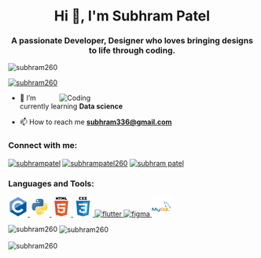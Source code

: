 <h1 align="center">Hi 👋, I'm Subhram Patel</h1>
<h3 align="center">A passionate Developer, Designer who loves bringing designs to life through coding.</h3>

<p align="left"> <img src="https://komarev.com/ghpvc/?username=subhram260&label=Profile%20views&color=0e75b6&style=flat" alt="subhram260" /> </p>

<p align="left"> <a href="https://github.com/ryo-ma/github-profile-trophy"><img src="https://github-profile-trophy.vercel.app/?username=subhram260" alt="subhram260" /></a> </p>

<img align="right" alt="Coding" width="400" src="https://user-images.githubusercontent.com/73134736/128637310-cb632415-5ef4-4a10-977e-aa5dece7c7b5.png">


<!-- https://user-images.githubusercontent.com/73134736/128637250-2c1cacb1-4ee6-4b03-94ea-bb7cec1cf356.png -->
<!-- ![programmer-computer-programming-computer-software-clip-art-allergy-30eb3c7e1397009b32d1a3dce2274bfc]() -->
<!-- ![hiclipart com](https://user-images.githubusercontent.com/73134736/128637310-cb632415-5ef4-4a10-977e-aa5dece7c7b5.png) -->



- 🌱 I’m currently learning **Data science**

- 📫 How to reach me **subhram336@gmail.com**


<h3 align="left">Connect with me:</h3>
<p align="left">
<a href="https://linkedin.com/in/subhrampatel" target="blank"><img align="center" src="https://raw.githubusercontent.com/rahuldkjain/github-profile-readme-generator/master/src/images/icons/Social/linked-in-alt.svg" alt="subhrampatel" height="30" width="40" /></a>
<a href="https://kaggle.com/subhrampatel260" target="blank"><img align="center" src="https://raw.githubusercontent.com/rahuldkjain/github-profile-readme-generator/master/src/images/icons/Social/kaggle.svg" alt="subhrampatel260" height="30" width="40" /></a>
<a href="https://www.youtube.com/c/subhram patel" target="blank"><img align="center" src="https://raw.githubusercontent.com/rahuldkjain/github-profile-readme-generator/master/src/images/icons/Social/youtube.svg" alt="subhram patel" height="30" width="40" /></a>
</p>

<h3 align="left">Languages and Tools:</h3>

<p align="left"> <a href="https://www.cprogramming.com/" target="_blank"> <img src="https://raw.githubusercontent.com/devicons/devicon/master/icons/c/c-original.svg" alt="c" width="40" height="40"/> </a> 
  <a href="https://www.python.org" target="_blank"> <img src="https://raw.githubusercontent.com/devicons/devicon/master/icons/python/python-original.svg" alt="python" width="40" height="40"/> </a> 
  <a href="https://www.w3.org/html/" target="_blank"> <img src="https://raw.githubusercontent.com/devicons/devicon/master/icons/html5/html5-original-wordmark.svg" alt="html5" width="40" height="40"/> </a> 
  <a href="https://www.w3schools.com/css/" target="_blank"> <img src="https://raw.githubusercontent.com/devicons/devicon/master/icons/css3/css3-original-wordmark.svg" alt="css3" width="40" height="40"/> </a> 
  <a href="https://flutter.dev" target="_blank"> <img src="https://www.vectorlogo.zone/logos/flutterio/flutterio-icon.svg" alt="flutter" width="40" height="40"/> </a>
  <a href="https://www.figma.com/" target="_blank"> <img src="https://www.vectorlogo.zone/logos/figma/figma-icon.svg" alt="figma" width="40" height="40"/> </a> 
  <a href="https://www.mysql.com/" target="_blank"> <img src="https://raw.githubusercontent.com/devicons/devicon/master/icons/mysql/mysql-original-wordmark.svg" alt="mysql" width="40" height="40"/> </a> 

  

</p>

<p><img align="left" src="https://github-readme-stats.vercel.app/api/top-langs?username=subhram260&show_icons=true&locale=en&layout=compact" alt="subhram260" /></p>

<p>&nbsp;<img align="center" src="https://github-readme-stats.vercel.app/api?username=subhram260&show_icons=true&locale=en" alt="subhram260" /></p>

<p><img align="center" src="https://github-readme-streak-stats.herokuapp.com/?user=subhram260&" alt="subhram260" /></p>
